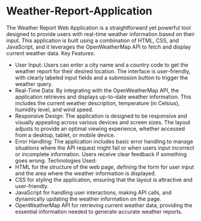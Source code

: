 # Weather-Report-Application
The Weather Report Web Application is a straightforward yet powerful tool designed to provide users with real-time weather information based on their input. This application is built using a combination of HTML, CSS, and JavaScript, and it leverages the OpenWeatherMap API to fetch and display current weather data.
Key Features:
* User Input: Users can enter a city name and a country code to get the weather report for their desired location. The interface is user-friendly, with clearly labeled input fields and a submission button to trigger the weather query.
* Real-Time Data: By integrating with the OpenWeatherMap API, the application retrieves and displays up-to-date weather information. This includes the current weather description, temperature (in Celsius), humidity level, and wind speed.
* Responsive Design: The application is designed to be responsive and visually appealing across various devices and screen sizes. The layout adjusts to provide an optimal viewing experience, whether accessed from a desktop, tablet, or mobile device.
* Error Handling: The application includes basic error handling to manage situations where the API request might fail or when users input incorrect or incomplete information. Users receive clear feedback if something goes wrong.
Technologies Used:
* HTML for the structure of the web page, defining the form for user input and the area where the weather information is displayed.
* CSS for styling the application, ensuring that the layout is attractive and user-friendly.
* JavaScript for handling user interactions, making API calls, and dynamically updating the weather information on the page.
* OpenWeatherMap API for retrieving current weather data, providing the essential information needed to generate accurate weather reports.
